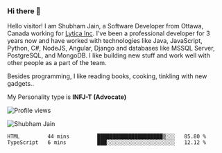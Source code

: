 ### Hi there 👋

<!--
**shubhamj2604/shubhamj2604** is a ✨ _special_ ✨ repository because its `README.md` (this file) appears on your GitHub profile.

Here are some ideas to get you started:

- 🔭 I’m currently working on ...
- 🌱 I’m currently learning ...
- 👯 I’m looking to collaborate on ...
- 🤔 I’m looking for help with ...
- 💬 Ask me about ...
- 📫 How to reach me: ...
- 😄 Pronouns: ...
- ⚡ Fun fact: ...
-->

Hello visitor! I am Shubham Jain, a Software Developer from Ottawa, Canada working for [Lytica Inc](https://www.lytica.com). I've been a professional developer for 3 years now and have worked with technologies like Java, JavaScript, Python, C#, NodeJS, Angular, Django and databases like MSSQL Server, PostgreSQL, and MongoDB. I like building new stuff and work well with other people as a part of the team. 

Besides programming, I like reading books, cooking, tinkling with new gadgets..

My Personality type is **INFJ-T (Advocate)**

![Profile views](https://gpvc.arturio.dev/shubhamj-code)


<img src="https://github-readme-stats.vercel.app/api?username=shubhamj-code&show_icons=true&count_private=true" alt="Shubham Jain" />


<!--START_SECTION:waka-->
```text
HTML         44 mins         █████████████████████▒░░░   85.80 % 
TypeScript   6 mins          ███░░░░░░░░░░░░░░░░░░░░░░   12.12 % 
```
<!--END_SECTION:waka-->
